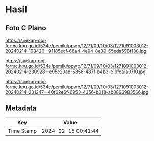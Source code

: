 # Hasil

## Foto C Plano

https://sirekap-obj-formc.kpu.go.id/534e/pemilu/ppwp/12/71/09/10/03/1271091003012-20240214-193420--91185ecf-66a4-4e94-8e39-65eda598f138.jpg

https://sirekap-obj-formc.kpu.go.id/534e/pemilu/ppwp/12/71/09/10/03/1271091003012-20240214-230928--e95c29a8-5356-487f-b4b3-e19fca1a07f0.jpg

https://sirekap-obj-formc.kpu.go.id/534e/pemilu/ppwp/12/71/09/10/03/1271091003012-20240214-231247--40f62e6f-6953-4356-b018-ab8896983566.jpg


## Metadata

| Key        | Value               |
| ---------- | ------------------- |
| Time Stamp | 2024-02-15 00:41:44 |



